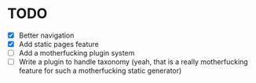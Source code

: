 # TODO

- [x] Better navigation
- [x] Add static pages feature
- [ ] Add a motherfucking plugin system
- [ ] Write a plugin to handle taxonomy (yeah, that is a really motherfucking feature for such a motherfucking static generator)
